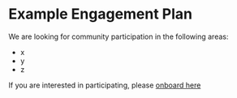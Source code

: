 # Example Engagement Plan

We are looking for community participation in the following areas:
- x
- y
- z

If you are interested in participating, please [onboard here](http://bit.ly/cd2h-onboarding-form)
